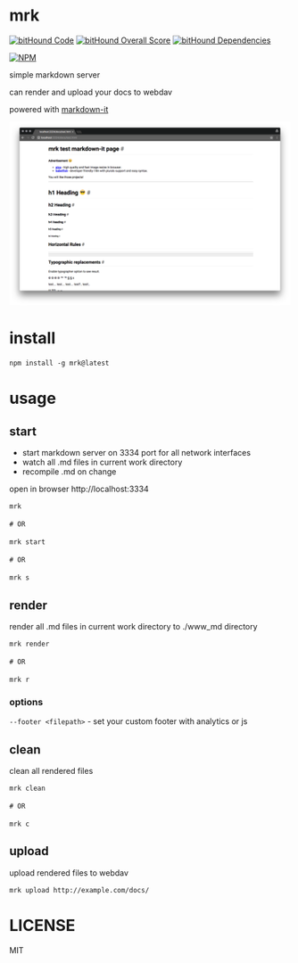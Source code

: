 # mrk

[![bitHound Code](https://www.bithound.io/github/alekzonder/mrk/badges/code.svg)](https://www.bithound.io/github/alekzonder/mrk)
[![bitHound Overall Score](https://www.bithound.io/github/alekzonder/mrk/badges/score.svg)](https://www.bithound.io/github/alekzonder/mrk)
[![bitHound Dependencies](https://www.bithound.io/github/alekzonder/mrk/badges/dependencies.svg)](https://www.bithound.io/github/alekzonder/mrk/master/dependencies/npm)

[![NPM](https://nodei.co/npm/mrk.png?downloads=true&downloadRank=true&stars=true)](https://nodei.co/npm/mrk/)

simple markdown server

can render and upload your docs to webdav

powered with [markdown-it](https://github.com/markdown-it/markdown-it)

![img](docs/screenshot.png)

# install

```
npm install -g mrk@latest
```

# usage

## start

- start markdown server on 3334 port for all network interfaces
- watch all .md files in current work directory
- recompile .md on change

open in browser http://localhost:3334

```
mrk

# OR

mrk start

# OR

mrk s
```

## render

render all .md files in current work directory to ./www_md directory

```
mrk render

# OR

mrk r
```

### options

`--footer <filepath>` - set your custom footer with analytics or js

## clean

clean all rendered files

```
mrk clean

# OR

mrk c
```

## upload

upload rendered files to webdav

```
mrk upload http://example.com/docs/
```

# LICENSE

MIT
